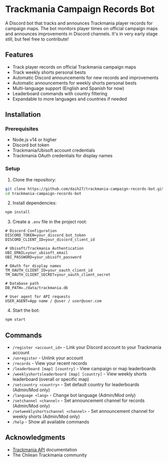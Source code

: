 # Trackmania Campaign Records Bot

A Discord bot that tracks and announces Trackmania player records for campaign maps. The bot monitors player times on official campaign maps and announces improvements in Discord channels. It's in very early stage still, but feel free to contribute!

## Features

- Track player records on official Trackmania campaign maps
- Track weekly shorts personal bests
- Automatic Discord announcements for new records and improvements
- Automatic announcements for weekly shorts personal bests
- Multi-language support (English and Spanish for now)
- Leaderboard commands with country filtering
- Expandable to more languages and countries if needed

## Installation

### Prerequisites

- Node.js v14 or higher
- Discord bot token
- Trackmania/Ubisoft account credentials
- Trackmania OAuth credentials for display names

### Setup

1. Clone the repository:
```bash
git clone https://github.com/daih27/trackmania-campaign-records-bot.git
cd trackmania-campaign-records-bot
```

2. Install dependencies:
```bash
npm install
```

3. Create a `.env` file in the project root:
```env
# Discord Configuration
DISCORD_TOKEN=your_discord_bot_token
DISCORD_CLIENT_ID=your_discord_client_id

# Ubisoft/Trackmania Authentication
UBI_EMAIL=your_ubisoft_email
UBI_PASSWORD=your_ubisoft_password

# OAuth for display names
TM_OAUTH_CLIENT_ID=your_oauth_client_id
TM_OAUTH_CLIENT_SECRET=your_oauth_client_secret

# Database path
DB_PATH=./data/trackmania.db

# User agent for API requests
USER_AGENT=App name / @user / user@user.com
```

4. Start the bot:
```bash
npm start
```

## Commands

- `/register <account_id>` - Link your Discord account to your Trackmania account
- `/unregister` - Unlink your account
- `/records` - View your recent records
- `/leaderboard [map] [country]` - View campaign or map leaderboards
- `/weeklyshortsleaderboard [map] [country]` - View weekly shorts leaderboard (overall or specific map)
- `/setcountry <country>` - Set default country for leaderboards (Admin/Mod only)
- `/language <lang>` - Change bot language (Admin/Mod only)
- `/setchannel <channel>` - Set announcement channel for records (Admin/Mod only)
- `/setweeklyshortschannel <channel>` - Set announcement channel for weekly shorts (Admin/Mod only)
- `/help` - Show all available commands

## Acknowledgments

- [Trackmania API](https://webservices.openplanet.dev/) documentation
- The Chilean Trackmania community
